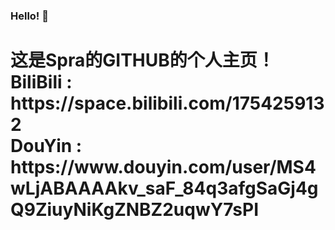 ### Hello! 👋
<h1>这是Spra的GITHUB的个人主页！<br>BiliBili : https://space.bilibili.com/1754259132<br>DouYin : https://www.douyin.com/user/MS4wLjABAAAAkv_saF_84q3afgSaGj4gQ9ZiuyNiKgZNBZ2uqwY7sPI</h1>

